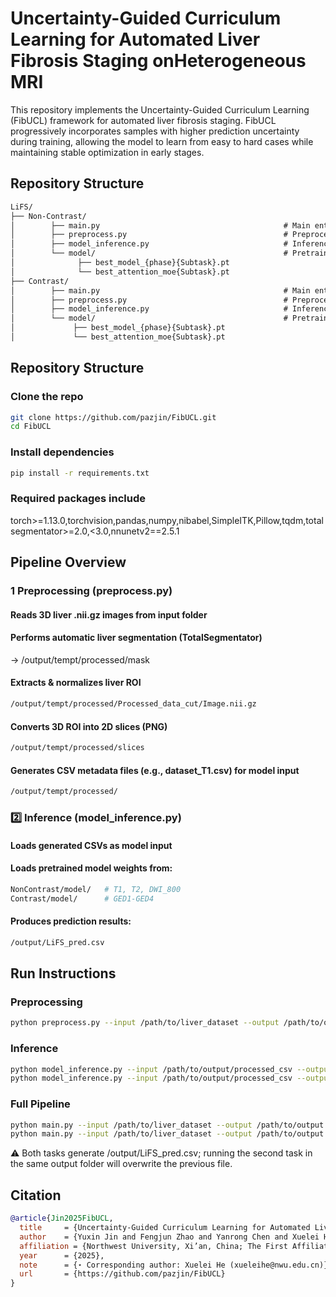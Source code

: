 # Uncertainty-Guided Curriculum Learning for Automated Liver Fibrosis Staging onHeterogeneous MRI
This repository implements the Uncertainty-Guided Curriculum Learning (FibUCL) framework for automated liver fibrosis staging.  FibUCL progressively incorporates samples with higher prediction uncertainty during training, allowing the model to learn from easy to hard cases while maintaining stable optimization in early stages.
## Repository Structure
```markdown
LiFS/
├── Non-Contrast/
│        ├── main.py                                         # Main entry point
│        ├── preprocess.py                                   # Preprocessing: segmentation, ROI extraction, slicing
│        ├── model_inference.py                              # Inference with pretrained models
│        └── model/                                          # Pretrained models：T1,T2,DWI_800
│              ├── best_model_{phase}{Subtask}.pt
│              └── best_attention_moe{Subtask}.pt
├── Contrast/
│        ├── main.py                                         # Main entry point
│        ├── preprocess.py                                   # Preprocessing: segmentation, ROI extraction, slicing
│        ├── model_inference.py                              # Inference with pretrained models
│        └── model/                                          # Pretrained models:GED1,GED2,GED3,GED4
│             ├── best_model_{phase}{Subtask}.pt
│             └── best_attention_moe{Subtask}.pt
```
## Repository Structure
### Clone the repo
```bash
git clone https://github.com/pazjin/FibUCL.git
cd FibUCL
```
### Install dependencies
```bash
pip install -r requirements.txt
```
### Required packages include
torch>=1.13.0,torchvision,pandas,numpy,nibabel,SimpleITK,Pillow,tqdm,totalsegmentator>=2.0,<3.0,nnunetv2==2.5.1
## Pipeline Overview
### 1️ Preprocessing (preprocess.py)
#### Reads 3D liver .nii.gz images from input folder
#### Performs automatic liver segmentation (TotalSegmentator)
→ /output/tempt/processed/mask

#### Extracts & normalizes liver ROI
```bash
/output/tempt/processed/Processed_data_cut/Image.nii.gz
```
#### Converts 3D ROI into 2D slices (PNG)
```bash
/output/tempt/processed/slices
```
#### Generates CSV metadata files (e.g., dataset_T1.csv) for model input
```bash
/output/tempt/processed/
```
### 2️⃣ Inference (model_inference.py)
#### Loads generated CSVs as model input
#### Loads pretrained model weights from:
```bash
NonContrast/model/   # T1, T2, DWI_800
Contrast/model/      # GED1-GED4
```
#### Produces prediction results:
```bash
/output/LiFS_pred.csv
```
## Run Instructions
### Preprocessing
```bash
python preprocess.py --input /path/to/liver_dataset --output /path/to/output
```
### Inference
```bash
python model_inference.py --input /path/to/output/processed_csv --output /path/to/output --task NonContrast
python model_inference.py --input /path/to/output/processed_csv --output /path/to/output --task Contrast
```
### Full Pipeline
```bash
python main.py --input /path/to/liver_dataset --output /path/to/output --task NonContrast
python main.py --input /path/to/liver_dataset --output /path/to/output --task Contrast
```
⚠️ Both tasks generate /output/LiFS_pred.csv; running the second task in the same output folder will overwrite the previous file.
## Citation
```bibtex
@article{Jin2025FibUCL,
  title     = {Uncertainty-Guided Curriculum Learning for Automated Liver Fibrosis Staging on Heterogeneous MRI},
  author    = {Yuxin Jin and Fengjun Zhao and Yanrong Chen and Xuelei He},
  affiliation = {Northwest University, Xi’an, China; The First Affiliated Hospital of Xi’an Jiaotong University, Xi’an, China},
  year      = {2025},
  note      = {⋆ Corresponding author: Xuelei He (xueleihe@nwu.edu.cn)},
  url       = {https://github.com/pazjin/FibUCL}
}
```
